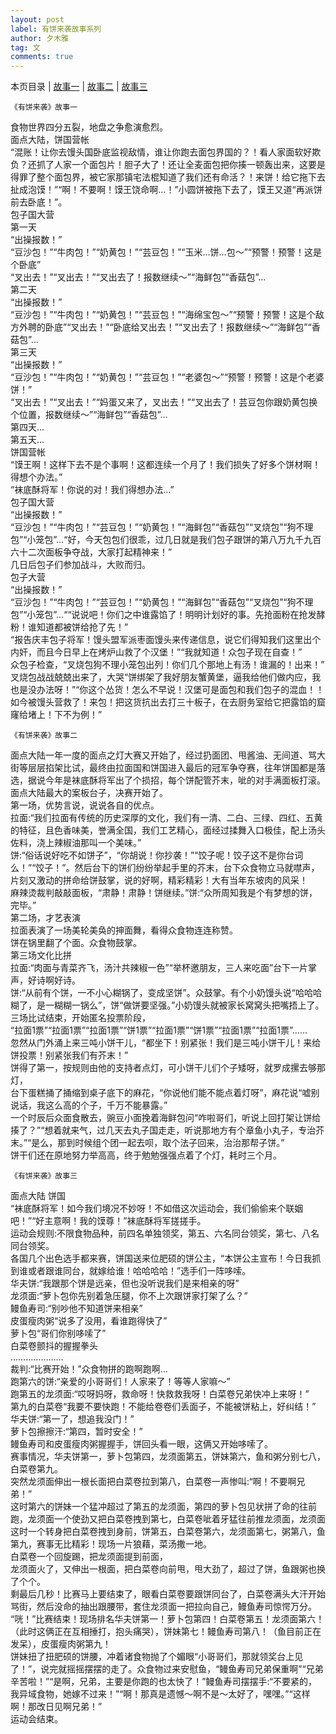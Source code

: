 ```yaml
---
layout: post
label: 有饼来袭故事系列
author: 夕木雅
tag: 文
comments: true
---
```

本页目录 \| [故事一](#dxjje)  \| [故事二](#dxjja) \| [故事三](#dxjjb) 

<a name="dxjje"></a>


    《有饼来袭》故事一
    
    
食物世界四分五裂，地盘之争愈演愈烈。
<br>
面点大陆，饼国营帐
<br>
“混账！让你去馒头国卧底监视敌情，谁让你跑去面包界国的？！看人家面软好欺负？还抓了人家一个面包片！胆子大了！还让全麦面包把你揍一顿轰出来，这要是得罪了整个面包界，被它家那镇宅法棍知道了我们还有命活？！来饼！给它拖下去扯成泡馍！”“啊！不要啊！馍王饶命啊…！”小圆饼被拖下去了，馍王又道“再派饼前去卧底！”。
<br>
包子国大营
<br>
第一天
<br>
“出操报数！”
<br>
“豆沙包！”“牛肉包！”“奶黄包！”“芸豆包！”“玉米…饼…包～”“预警！预警！这是个卧底”
<br>
“叉出去！”“叉出去！”“叉出去了！报数继续～”“海鲜包”“香菇包”…
<br>
第二天
<br>
“出操报数！”
<br>
“豆沙包！”“牛肉包！”“奶黄包！”“芸豆包！”“海绵宝包～”“预警！预警！这是个敌方外聘的卧底”“叉出去！”“卧底给叉出去！”“叉出去了！报数继续～”“海鲜包”“香菇包”…
<br>
第三天
<br>
“出操报数！”
<br>
“豆沙包！”“牛肉包！”“奶黄包！”“芸豆包！”“老婆包～”“预警！预警！这是个老婆饼！”
<br>
“叉出去！”“叉出去！”“妈蛋又来了，叉出去！”“叉出去了！芸豆包你跟奶黄包换个位置，报数继续～”“海鲜包”“香菇包”…
<br>
第四天…
<br>
第五天…
<br>
饼国营帐
<br>
“馍王啊！这样下去不是个事啊！这都连续一个月了！我们损失了好多个饼材啊！得想个办法。”
<br>
“袜底酥将军！你说的对！我们得想办法…”
<br>
包子国大营
<br>
“出操报数！”
<br>
“豆沙包！”“牛肉包！”“芸豆包！”“奶黄包！”“海鲜包”“香菇包”“叉烧包”“狗不理包”“小笼包”…“好，今天包包们很乖，过几日就是我们包子跟饼的第八万九千九百六十二次面板争夺战，大家打起精神来！”
<br>
几日后包子们参加战斗，大败而归。
<br>
包子大营
<br>
“出操报数！”
<br>
“豆沙包！”“牛肉包！”“芸豆包！”“奶黄包！”“海鲜包”“香菇包”“叉烧包”“狗不理包”“小笼包”…““说说吧！你们之中谁露馅了！明明计划好的事。先抢面粉在抢发酵粉！谁知道都被饼给抢了先！”
<br>
“报告庆丰包子将军！馒头盟军派枣面馒头来传递信息，说它们得知我们这里出个内奸，而且今日早上在烤炉山救了个汉堡！”“我就知道！众包子现在自查！”
<br>
众包子检查，“叉烧包狗不理小笼包出列！你们几个那地上有汤！谁漏的！出来！”
<br>
叉烧包战战兢兢出来了，大哭“饼绑架了我好朋友蟹黄堡，逼我给他们做内应，我也是没办法呀！”“你这个怂货！怎么不早说！汉堡可是面包和我们包子的混血！！如今被馒头营救了！来包！把这货抗出去打三十板子，在去厨务室给它把露馅的窟窿给堵上！下不为例！”


<a name="dxjja"></a>

    《有饼来袭》故事二
    
面点大陆一年一度的面点之灯大赛又开始了，经过扔面团、甩酱油、无间道、骂大街等层层掐架比试，最终由拉面国和饼国进入最后的冠军争夺赛，往年饼国都是落选，据说今年是袜底酥将军出了个损招，每个饼配管芥末，呲的对手满面板打滚。
<br>面点大陆最大的案板台子，决赛开始了。
<br>
第一场，优势言说，说说各自的优点。
<br>
拉面:“我们拉面有传统的历史深厚的文化，我们有一清、二白、三绿、四红、五黄的特征，且色香味美，誉满全国，我们工艺精心，面经过揉舞入口极佳，配上汤头佐料，浇上辣椒油那叫一个美味。”
<br>
饼:“俗话说好吃不如饼子”，“你胡说！你抄袭！”“饺子呢！饺子这不是你台词么！”“饺子！”。然后台下的饼们纷纷举起手里的芥末，台下众食物立马就噤声，片刻又激动的拼命给饼鼓掌，说的好啊，精彩精彩！大有当年东坡肉的风采！
<br>
麻辣烫裁判敲敲面板，“肃静！肃静！饼继续。”饼:“众所周知我是个有梦想的饼，完毕。”
<br>
第二场，才艺表演
<br>
拉面表演了一场美轮美奂的抻面舞，看得众食物连连称赞。
<br>
饼在锅里翻了个面。众食物鼓掌。
<br>
第三场文化比拼
<br>
拉面:“肉面与青菜齐飞，汤汁共辣椒一色”“举杯邀朋友，三人来吃面”台下一片掌声，好诗啊好诗。
<br>
饼:“从前有个饼，一不小心糊锅了，变成坚饼”。众鼓掌。有个小奶馒头说“哈哈哈糊了，是一糊糊一锅么”，饼“做饼要坚强。”小奶馒头就被家长窝窝头把嘴捂上了。
<br>
三场比试结束，开始匿名投票阶段，
<br>
“拉面1票”“拉面1票”“拉面1票”“饼1票”“拉面1票”“饼1票”“拉面1票”“拉面1票”……
<br>
忽然从门外涌上来三吨小饼干儿，“都坐下！别紧张！我们是三吨小饼干儿！来给饼投票！别紧张我们有芥末！”
<br>饼得了第一，按规则由他的支持者点灯，可小饼干儿们个子矮呀，就罗成摞去够那灯，<br>
台下蛋糕捅了捅缩到桌子底下的麻花，“你说他们能不能点着灯呀”，麻花说“嘘别说话，我这么高的个子，千万不能暴露。”
<br>一个时辰后众面食散去，豌豆小面挽着海鲜包问“咋啦哥们，听说上回打架让饼给揍了？”“想着就来气，过几天去丸子国走走，听说那地方有个章鱼小丸子，专治芥末。”“是么，那到时候组个团一起去呗，取个法子回来，治治那帮子饼。”
<br>饼干们还在原地努力举高高，终于勉勉强强点着了个灯，耗时三个月。


<a name="dxjjb"></a>

    《有饼来袭》故事三
    
面点大陆 饼国
<br>“袜底酥将军！如今我们境况不妙呀！不如借这次运动会，我们偷偷来个联姻吧！”“好主意啊！我的馍尊！”袜底酥将军搓搓手。
<br>运动会规则:不限食物品种，前四名单独领奖，第五、六名同台领奖，第七、八名同台领奖。
<br>各国几个出色选手都来赛，饼国送来位肥硕的饼公主，“本饼公主宣布！今日我抓到谁或者跟谁同台，就嫁给谁！哈哈哈哈！”选手们一阵哆嗦。
<br>华夫饼:“我跟那个饼是远亲，但也没听说我们是来相亲的呀”
<br>龙须面:“萝卜包你先别着急压腿，你不上次跟饼家打架了么？”
<br>鳗鱼寿司:“别吵他不知道饼来相亲”
<br>皮蛋瘦肉粥“说多了没用，看谁跑得快了”
<br>萝卜包“哥们你别哆嗦了”
<br>白菜卷颤抖的握握拳头
<br>…………………
<br>裁判:“比赛开始！”众食物拼的跑啊跑啊…
<br>跑第六的饼:“亲爱的小哥哥们！人家来了！等等人家嘛～”
<br>跑第五的龙须面:“哎呀妈呀，救命呀！快救救我呀！白菜卷兄弟快冲上来呀！”
<br>第九的白菜卷“我要不要快跑！不能给卷卷们丢面子，不能被饼粘上，好纠结！”
<br>华夫饼:“第一了，想追我没门！”
<br>萝卜包擦擦汗:“第四，暂时安全！”
<br>鳗鱼寿司和皮蛋瘦肉粥握握手，饼回头看一眼，这俩又开始哆嗦了。
<br>赛事情况，华夫饼第一，萝卜包第四，龙须面第五，饼妹第六，鱼和粥分别七八，白菜卷第九。
<br>突然龙须面伸出一根长面把白菜卷拉到第八，白菜卷一声惨叫:“啊！不要啊兄弟！”
<br>这时第六的饼妹一个猛冲超过了第五的龙须面，第四的萝卜包见状拼了命的往前跑，龙须面一个使劲又把白菜卷拽到第七，白菜卷呲着牙猛往前推龙须面，龙须面这时一个转身把白菜卷拽到身前，饼第五，白菜卷第六，龙须面第七，粥第八，鱼第九，赛事无比精彩！现场一片狼藉，菜汤撒一地。
<br>白菜卷一个回旋踢，把龙须面提到前面，
<br>龙须面火了，又伸出一根面，把白菜卷向前甩，甩大劲了，超过了饼，鱼跟粥也换了个个。
<br>剩最后几秒！比赛马上要结束了，眼看白菜卷要跟饼同台了，白菜卷满头大汗开始骂街，然后没命的抽出跟腰带，套住龙须面一把拉向自己，鳗鱼寿司惊愕万分。
<br>“咣！”比赛结束！现场排名华夫饼第一！萝卜包第四！白菜卷第五！龙须面第六！（此时这俩正在互相捶打，抱头痛哭），饼妹第七！鳗鱼寿司第八！（鱼目前正在发呆），皮蛋瘦肉粥第九！
<br>饼妹扭了扭肥硕的饼腰，冲着诸食物抛了个媚眼“小哥哥们，那就领奖台上见了！”，说完就摇摇摆摆的走了。众食物过来安慰鱼，“鳗鱼寿司兄弟保重啊”“兄弟辛苦啦！”“是啊，兄弟，主要是你跑的也太快了！”鳗鱼寿司摆摆手:“不要紧的，我异域食物，她嫁不过来！”“啊！那真是遗憾～啊不是～太好了，嘿嘿。”“这样啊！那改日见啊兄弟！”
<br>运动会结束。